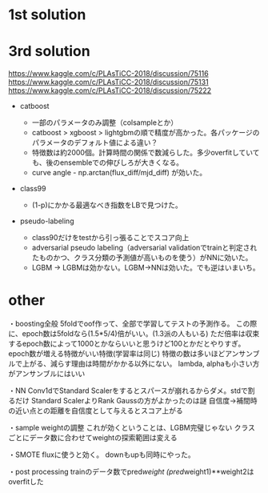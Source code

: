 # 1st solution



# 3rd solution
https://www.kaggle.com/c/PLAsTiCC-2018/discussion/75116  
https://www.kaggle.com/c/PLAsTiCC-2018/discussion/75131  
https://www.kaggle.com/c/PLAsTiCC-2018/discussion/75222  

- catboost
  - 一部のパラメータのみ調整（colsampleとか）
  - catboost > xgboost > lightgbmの順で精度が高かった。各パッケージのパラメータのデフォルト値による違い？
  - 特徴数は約2000個。計算時間の関係で数減らした。多少overfitしていても、後のensembleでの伸びしろが大きくなる。
  - curve angle - np.arctan(flux_diff/mjd_diff) が効いた。

- class99
  - (1-p)にかかる最適なべき指数をLBで見つけた。

- pseudo-labeling
    - class90だけをtestから引っ張ることでスコア向上
    - adversarial pseudo labeling（adversarial validationでtrainと判定されたものかつ、クラス分類の予測値が高いものを使う）がNNに効いた。
    - LGBM -> LGBMは効かない。LGBM->NNは効いた。でも逆はいまいち。


# other

・boosting全般
5foldでoof作って、全部で学習してテストの予測作る。
この際に、epoch数は5foldなら(1.5*5/4)倍がいい。(1.3派の人もいる)
ただ倍率は収束するepoch数によって1000とかならいいと思うけど100とかだとやりすぎ。
epoch数が増える特徴がいい特徴(学習率は同じ)
特徴の数は多いほどアンサンブルで上がる、減らす理由は時間がかかる以外にない。
lambda, alphaも小さい方がアンサンブルにはいい

・NN
Conv1dでStandard Scalerをするとスパースが崩れるからダメ。stdで割るだけ
Standard ScalerよりRank Gaussの方がよかったのは謎
自信度->補間時の近い点との距離を自信度として与えるとスコア上がる

・sample weightの調整
これが効くということは、LGBM完璧じゃない
クラスごとにデータ数に合わせてweightの探索範囲は変える

・SMOTE
fluxに使うと効く。
downもupも同時にやった。

・post processing
trainのデータ数でpred*weight
(pred*weight1)**weight2はoverfitした
